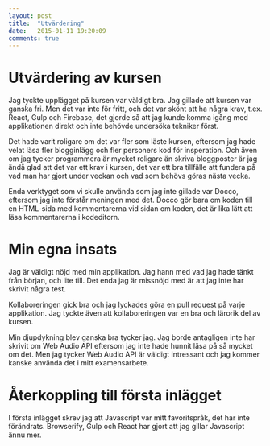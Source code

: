 ```yaml
---
layout: post
title:  "Utvärdering"
date:   2015-01-11 19:20:09
comments: true
---
```


# Utvärdering av kursen

Jag tyckte upplägget på kursen var väldigt bra. Jag gillade att kursen var ganska
fri. Men det var inte för fritt, och det var skönt att ha några krav, t.ex. React,
Gulp och Firebase, det gjorde så att jag kunde komma igång med applikationen
direkt och inte behövde undersöka tekniker först.

Det hade varit roligare om det var fler som läste kursen, eftersom jag hade
velat läsa fler blogginlägg och fler personers kod för insperation. Och även om
jag tycker programmera är mycket roligare än skriva bloggposter är jag ändå
glad att det var ett krav i kursen, det var ett bra tillfälle att fundera på
vad man har gjort under veckan och vad som behövs göras nästa vecka.

Enda verktyget som vi skulle använda som jag inte gillade var Docco, eftersom
jag inte förstår meningen med det. Docco gör bara om koden till en HTML-sida
med kommentarerna vid sidan om koden, det är lika lätt att läsa kommentarerna
i kodeditorn.


# Min egna insats

Jag är väldigt nöjd med min applikation. Jag hann med vad jag hade tänkt från
början, och lite till. Det enda jag är missnöjd med är att jag inte har skrivit
några test.

Kollaboreringen gick bra och jag lyckades göra en pull request på varje
applikation. Jag tyckte även att kollaboreringen var en bra och lärorik del av
kursen.

Min djupdykning blev ganska bra tycker jag. Jag borde antagligen inte har
skrivit om Web Audio API eftersom jag inte hade hunnit läsa på så mycket om
det. Men jag tycker Web Audio API är väldigt intressant och jag kommer kanske
använda det i mitt examensarbete.


# Återkoppling till första inlägget

I första inlägget skrev jag att Javascript var mitt favoritspråk, det har inte
förändrats. Browserify, Gulp och React har gjort att jag gillar Javascript
ännu mer.
